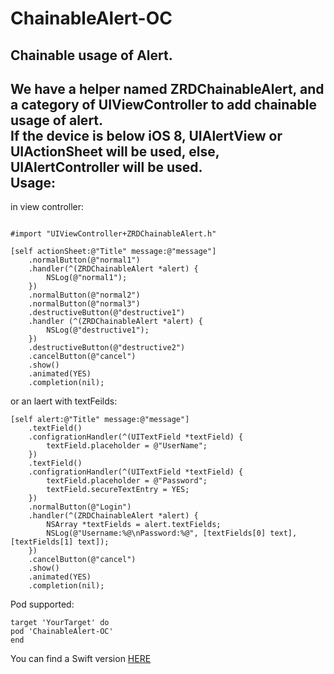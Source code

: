 # ChainableAlert-OC
Chainable usage of Alert.<br>
---
We have a helper named ZRDChainableAlert, and a category of UIViewController to add chainable usage of alert.<br>
If the device is below iOS 8, UIAlertView or UIActionSheet will be used, else, UIAlertController will be used.<br>
Usage:
---
in view controller:
```

#import "UIViewController+ZRDChainableAlert.h"
```
```
[self actionSheet:@"Title" message:@"message"]
    .normalButton(@"normal1")
    .handler(^(ZRDChainableAlert *alert) {
        NSLog(@"normal1");
    })
    .normalButton(@"normal2")
    .normalButton(@"normal3")
    .destructiveButton(@"destructive1")
    .handler (^(ZRDChainableAlert *alert) {
        NSLog(@"destructive1");
    })
    .destructiveButton(@"destructive2")
    .cancelButton(@"cancel")
    .show()
    .animated(YES)
    .completion(nil);

```
or an laert with textFeilds:
```
[self alert:@"Title" message:@"message"]
    .textField()
    .configrationHandler(^(UITextField *textField) {
        textField.placeholder = @"UserName";
    })
    .textField()
    .configrationHandler(^(UITextField *textField) {
        textField.placeholder = @"Password";
        textField.secureTextEntry = YES;
    })
    .normalButton(@"Login")
    .handler(^(ZRDChainableAlert *alert) {
        NSArray *textFields = alert.textFields;
        NSLog(@"Username:%@\nPassword:%@", [textFields[0] text], [textFields[1] text]);
    })
    .cancelButton(@"cancel")
    .show()
    .animated(YES)
    .completion(nil);
```
Pod supported:
```
target 'YourTarget' do
pod 'ChainableAlert-OC'
end
```
You can find a Swift version [HERE](https://github.com/DingHub/ChainableAlert)
